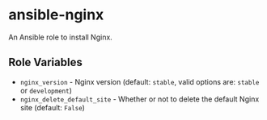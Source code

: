 # ansible-nginx

An Ansible role to install Nginx.

## Role Variables

- `nginx_version` - Nginx version (default: `stable`, valid options are: `stable` or `development`)
- `nginx_delete_default_site` - Whether or not to delete the default Nginx site (default: `False`)
